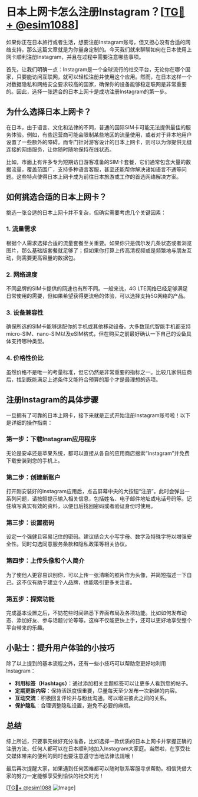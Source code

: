 # 日本上网卡怎么注册Instagram？[[TG💪+ @esim1088](https://t.me/s/esim1088)]

如果你正在日本旅行或者生活，想要注册Instagram账号，但又担心没有合适的网络支持，那么这篇文章就是为你量身定制的。今天我们就来聊聊如何在日本使用上网卡顺利注册Instagram，并且在过程中需要注意哪些事项。

首先，让我们明确一点：Instagram是一个全球流行的社交平台，无论你在哪个国家，只要能访问互联网，就可以轻松注册并使用这个应用。然而，在日本这样一个对数据隐私和网络安全要求较高的国家，确保你的设备能够稳定联网是非常重要的。因此，选择一张适合的日本上网卡是成功注册Instagram的第一步。

## 为什么选择日本上网卡？

在日本，由于语言、文化和法律的不同，普通的国际SIM卡可能无法提供最佳的服务体验。例如，有些运营商可能会限制某些地区的流量使用，或者对于非本地用户设置了一些额外的障碍。而专门针对游客设计的日本上网卡，则可以为你提供无缝连接的网络服务，让你随时随地保持在线状态。

比如，市面上有许多专为短期访日游客准备的SIM卡套餐，它们通常包含大量的数据流量，覆盖范围广，支持多种语言客服，甚至还能帮你解决诸如语言不通等问题。这些特点使得日本上网卡成为前往日本旅游或工作的首选网络解决方案。

## 如何挑选合适的日本上网卡？

挑选一张合适的日本上网卡并不复杂，但确实需要考虑几个关键因素：

### 1. 流量需求

根据个人需求选择合适的流量套餐至关重要。如果你只是偶尔发几条状态或者浏览图片，那么基础版套餐就足够了；但如果你打算上传高清视频或是频繁地与朋友互动，则需要更高容量的数据包。

### 2. 网络速度

不同品牌的SIM卡提供的网速也有所不同。一般来说，4G LTE网络已经足够满足日常使用的需要，但如果希望获得更流畅的体验，可以选择支持5G网络的产品。

### 3. 设备兼容性

确保所选的SIM卡能够适配你的手机或其他移动设备。大多数现代智能手机都支持micro-SIM、nano-SIM以及eSIM格式，但在购买之前最好确认一下自己的设备具体支持哪种类型。

### 4. 价格性价比

虽然价格不是唯一的考量标准，但它仍然是非常重要的指标之一。比较几家供应商后，找到既能满足上述条件又能符合预算的那个才是最理想的选项。

## 注册Instagram的具体步骤

一旦拥有了可靠的日本上网卡，接下来就是正式开始注册Instagram账号啦！以下是详细的操作指南：

### 第一步：下载Instagram应用程序

无论是安卓还是苹果系统，都可以直接从各自的应用商店搜索“Instagram”并免费下载安装到您的手机上。

### 第二步：创建新账户

打开刚安装好的Instagram应用后，点击屏幕中央的大按钮“注册”。此时会弹出一系列问题，请按照提示输入相关信息，包括姓名、电子邮件地址或电话号码等。记住填写真实有效的资料，以便日后找回密码或者验证身份时使用。

### 第三步：设置密码

设定一个强健且容易记住的密码。建议结合大小写字母、数字及特殊字符以增强安全性。同时勾选同意服务条款和隐私政策等相关协议。

### 第四步：上传头像和个人简介

为了使他人更容易识别你，可以上传一张清晰的照片作为头像，并简短描述一下自己。这不仅有助于建立个人品牌，也能吸引更多关注者。

### 第五步：探索功能

完成基本设置之后，不妨花些时间熟悉下界面布局及各项功能。比如如何发布动态、添加好友、参与话题讨论等等。这样不仅能更快上手，还可以更好地享受整个平台带来的乐趣。

## 小贴士：提升用户体验的小技巧

除了以上提到的基本流程之外，还有一些小技巧可以帮助您更好地利用Instagram：

- **利用标签（Hashtags）**：通过添加相关主题标签可以让更多人看到您的帖子。
- **定期更新内容**：保持活跃度很重要，尽量每天至少发布一次新鲜的内容。
- **互动交流**：积极回复评论并与粉丝沟通，可以增进彼此之间的关系。
- **保护隐私**：合理调整隐私设置，避免不必要的麻烦。

## 总结

综上所述，只要事先做好充分准备，比如选择一款优质的日本上网卡并掌握正确的注册方法，任何人都可以在日本顺利地加入Instagram大家庭。当然啦，在享受社交媒体带来的便利的同时也要注意遵守当地法律法规哦！

最后再次提醒大家，如果遇到任何困难都可以随时联系客服寻求帮助。相信凭借大家的努力一定能够享受到愉快的社交时光！

[[TG💪+ @esim1088](https://t.me/s/esim1088) ![Image](https://i.postimg.cc/4NQfJmqS/Snipaste-2025-05-13-00-14-12.png)]